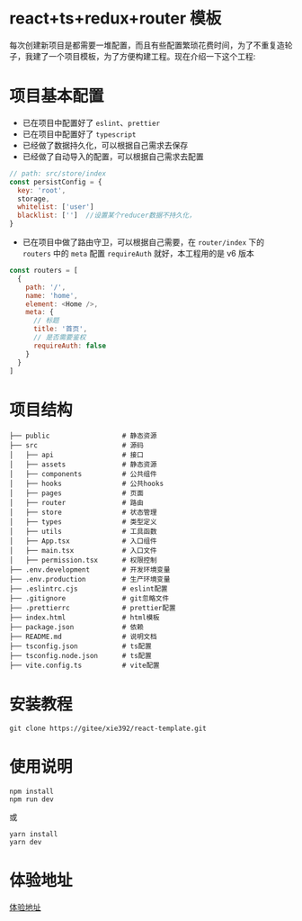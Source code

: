 # react+ts+redux+router 模板

每次创建新项目是都需要一堆配置，而且有些配置繁琐花费时间，为了不重复造轮子，我建了一个项目模板，为了方便构建工程。现在介绍一下这个工程:

# 项目基本配置

- 已在项目中配置好了 `eslint`、`prettier`
- 已在项目中配置好了 `typescript`
- 已经做了数据持久化，可以根据自己需求去保存
- 已经做了自动导入的配置，可以根据自己需求去配置
```js
// path: src/store/index
const persistConfig = {
  key: 'root',
  storage,
  whitelist: ['user']
  blacklist: ['']  //设置某个reducer数据不持久化，
}
```
- 已在项目中做了路由守卫，可以根据自己需要，在 `router/index` 下的 `routers` 中的 `meta` 配置 `requireAuth` 就好，本工程用的是 v6 版本

```js
const routers = [
  {
    path: '/',
    name: 'home',
    element: <Home />,
    meta: {
      // 标题
      title: '首页',
      // 是否需要鉴权
      requireAuth: false
    }
  }
]
```

# 项目结构

```shell
├── public                  # 静态资源
├── src                     # 源码
│   ├── api                 # 接口
│   ├── assets              # 静态资源
│   ├── components          # 公共组件
│   ├── hooks               # 公共hooks
│   ├── pages               # 页面
│   ├── router              # 路由
│   ├── store               # 状态管理
│   ├── types               # 类型定义
│   ├── utils               # 工具函数
│   ├── App.tsx             # 入口组件
│   ├── main.tsx            # 入口文件
│   ├── permission.tsx      # 权限控制
├── .env.development        # 开发环境变量
├── .env.production         # 生产环境变量
├── .eslintrc.cjs           # eslint配置
├── .gitignore              # git忽略文件
├── .prettierrc             # prettier配置
├── index.html              # html模板
├── package.json            # 依赖
├── README.md               # 说明文档
├── tsconfig.json           # ts配置
├── tsconfig.node.json      # ts配置
├── vite.config.ts          # vite配置
```

# 安装教程

```shell
git clone https://gitee/xie392/react-template.git
```

# 使用说明

```shell
npm install
npm run dev
```

或

```shell
yarn install
yarn dev
```

# 体验地址
[体验地址](https://bafybeibciisr25gntkh65r47n562dbcnrdh4heodkzkuwngenqa7zd2seu.ipfs.dweb.link/)
